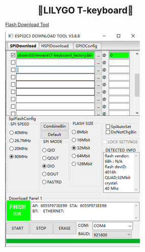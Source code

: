 <h1 align = "center">🌟LILYGO T-keyboard🌟</h1>

[Flash Download Tool](https://www.espressif.com/en/support/download/other-tools)

![](../image/Flash_Download.png)

